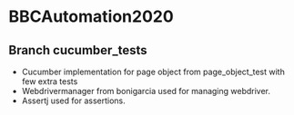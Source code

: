# BBCAutomation2020

## Branch cucumber_tests
- Cucumber implementation for page object from page_object_test with few extra tests
- Webdrivermanager from bonigarcia used for managing webdriver.
- Assertj used for assertions.

